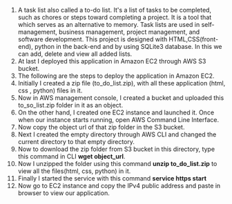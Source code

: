1) A task list also called a to-do list. It's a list of tasks to be completed, such as chores or steps toward completing a project. It is a tool that which serves as an alternative to memory. Task lists are used in self-management, business management, project management, and software development. This project is designed with HTML,CSS(front-end), python in the back-end and by using SQLite3 database. In this we can add, delete and view all added lists.
2) At last I deployed this application in Amazon EC2 through AWS S3 bucket. 
3) The following are the steps to deploy the application in Amazon EC2.
  1) Initially I created a zip file (to_do_list.zip), with all these application (html, css , python) files in it.
  2) Now in AWS management console, I created a bucket and uploaded this to_so_list.zip folder in it as an object.
  3) On the other hand, I created one EC2 instance and launched it. Once when our instance starts running, open AWS Command Line Interface.
  4) Now copy the object url of that zip folder in the S3 bucket.
  5) Next I created the empty directory through AWS CLI and changed the current directory to that empty directory.
  6) Now to download the zip folder from S3 bucket in this directory, type this command in CLI **wget object_url**.
  7) Now I unzipped the folder using this command **unzip to_do_list.zip** to view all the files(html, css, python) in it.
  8) Finally I started the service with this command **service https start**
  9) Now go to EC2 instance and copy the IPv4 public address and paste in browser to view our application. 
